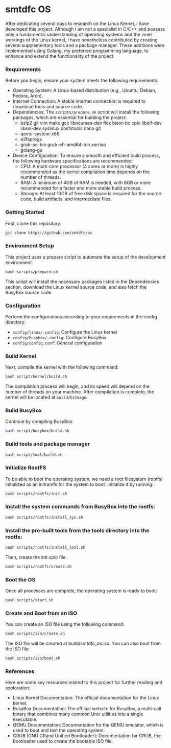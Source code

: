 # smtdfc OS

 After dedicating several days to research on the Linux Kernel, I have developed this project. Although I am not a specialist in C/C++ and possess only a fundamental understanding of operating systems and the inner workings of the Linux kernel, I have nonetheless contributed by creating several supplementary tools and a package manager. These additions were implemented using Golang, my preferred programming language, to enhance and extend the functionality of the project.
 
### Requirements
Before you begin, ensure your system meets the following requirements:
 * Operating System: A Linux-based distribution (e.g., Ubuntu, Debian, Fedora, Arch).
 * Internet Connection: A stable internet connection is required to download tools and source code.
 * Dependencies: The `scripts/prepare.sh` script will install the following packages, which are essential for building the project:
   * bzip2 git vim make gcc libncurses-dev flex bison bc cpio libelf-dev libssl-dev syslinux dosfstools nano git
   * qemu-system-x86
   * e2fsprogs
   * grub-pc-bin grub-efi-amd64-bin xorriso
   * golang-go
 * Device Configuration: To ensure a smooth and efficient build process, the following hardware specifications are recommended:
   * CPU: A multi-core processor (4 cores or more) is highly recommended as the kernel compilation time depends on the number of threads.
   * RAM: A minimum of 4GB of RAM is needed, with 8GB or more recommended for a faster and more stable build process.
   * Storage: At least 10GB of free disk space is required for the source code, build artifacts, and intermediate files.


### Getting Started
First, clone this repository:
```bash
git clone https://github.com/smtdfc/os
```

### Environment Setup
This project uses a prepare script to automate the setup of the development environment.
```bash
bash scripts/prepare.sh
```

This script will install the necessary packages listed in the Dependencies section, download the Linux kernel source code, and also fetch the BusyBox source code.

### Configuration
Perform the configurations according to your requirements in the config directory:
 * `config/linux/.config`: Configure the Linux kernel
 * `config/busybox/.config`: Configure BusyBox
 * `config/config.conf`: General configuration

### Build Kernel
Next, compile the kernel with the following command:
```bash
bash script/kernel/build.sh
```

The compilation process will begin, and its speed will depend on the number of threads on your machine.
After compilation is complete, the kernel will be located at `build/bzImage`.

### Build BusyBox
Continue by compiling BusyBox:
```bash
bash script/busybox/build.sh
```

### Build tools and package manager
```bash
bash script/tool/build.sh
```

### Initialize RootFS
To be able to boot the operating system, we need a root filesystem (rootfs) initialized as an initramfs for the system to boot. Initialize it by running:
```bash
bash scripts/rootfs/init.sh
```

### Install the system commands from BusyBox into the rootfs:
```bash
bash scripts/rootfs/install_sys.sh
```

### Install the pre-built tools from the tools directory into the rootfs:
```bash
bash scripts/rootfs/install_tool.sh
```

Then, create the init.cpio file:
```bash
bash scripts/rootfs/create.sh
```

### Boot the OS
Once all processes are complete, the operating system is ready to boot:
```bash
bash scripts/start.sh
```

### Create and Boot from an ISO
You can create an ISO file using the following command:
```bash
bash scripts/iso/create.sh
```

The ISO file will be created at build/smtdfc_os.iso.
You can also boot from the ISO file:
```bash
bash scripts/iso/boot.sh
```

### References
Here are some key resources related to this project for further reading and exploration:
 * Linux Kernel Documentation: The official documentation for the Linux kernel.
 * BusyBox Documentation: The official website for BusyBox, a multi-call binary that combines many common Unix utilities into a single executable.
 * QEMU Documentation: Documentation for the QEMU emulator, which is used to boot and test the operating system.
 * GRUB (GNU GRand Unified Bootloader): Documentation for GRUB, the bootloader used to create the bootable ISO file.
